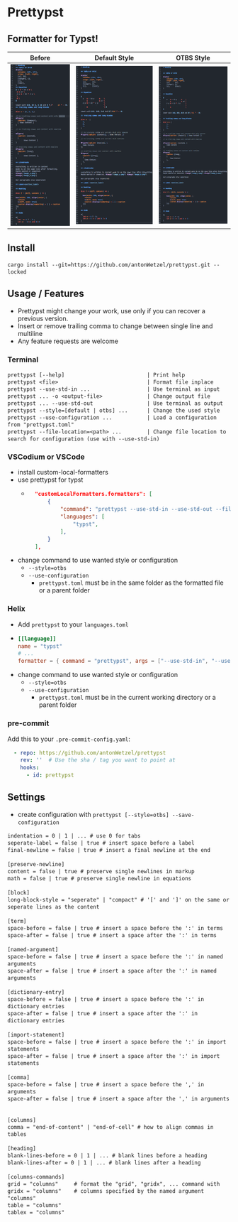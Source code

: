 # Prettypst


## Formatter for Typst!

|                 Before                  |            Default Style             |           OTBS Style           |
| :-------------------------------------: | :----------------------------------: | :----------------------------: |
| ![Before formatting](images/before.png) | ![Default style](images/default.png) | ![OTBS style](images/otbs.png) |


## Install

	cargo install --git=https://github.com/antonWetzel/prettypst.git --locked

## Usage / Features

- Prettypst might change your work, use only if you can recover a previous version.
- Insert or remove trailing comma to change between single line and multiline
- Any feature requests are welcome

### Terminal

	prettypst [--help]                          | Print help
	prettypst <file>                            | Format file inplace
	prettypst --use-std-in ...                  | Use terminal as input
	prettypst ... -o <output-file>              | Change output file
	prettypst ... --use-std-out                 | Use terminal as output
	prettypst --style=[default | otbs] ...      | Change the used style
	prettypst --use-configuration ...           | Load a configuration from "prettypst.toml"
	prettypst --file-location=<path> ...        | Change file location to search for configuration (use with --use-std-in)

### VSCodium or VSCode

- install custom-local-formatters
- use prettypst for typst
	- ```json
		"customLocalFormatters.formatters": [
			{
				"command": "prettypst --use-std-in --use-std-out --file-location=${file}",
				"languages": [
					"typst",
				],
			}
		],
   		```
- change command to use wanted style or configuration
	- `--style=otbs`
	- `--use-configuration`
		- `prettypst.toml` must be in the same folder as the formatted file or a parent folder

### Helix

- Add `prettypst` to your `languages.toml`
- ```toml
  [[language]]
  name = "typst"
  # ...
  formatter = { command = "prettypst", args = ["--use-std-in", "--use-std-out"] }
  ```
- change command to use wanted style or configuration
	- `--style=otbs`
	- `--use-configuration`
		- `prettypst.toml` must be in the current working directory or a parent folder

### pre-commit

Add this to your `.pre-commit-config.yaml`:

```yaml
  - repo: https://github.com/antonWetzel/prettypst
    rev: ''  # Use the sha / tag you want to point at
    hooks:
      - id: prettypst
```

## Settings

- create configuration with `prettypst [--style=otbs] --save-configuration`

```gdscript
indentation = 0 | 1 | ... # use 0 for tabs
seperate-label = false | true # insert space before a label
final-newline = false | true # insert a final newline at the end

[preserve-newline]
content = false | true # preserve single newlines in markup
math = false | true # preserve single newline in equations

[block]
long-block-style = "seperate" | "compact" # '[' and ']' on the same or seperate lines as the content

[term]
space-before = false | true # insert a space before the ':' in terms
space-after = false | true # insert a space after the ':' in terms

[named-argument]
space-before = false | true # insert a space before the ':' in named arguments
space-after = false | true # insert a space after the ':' in named arguments

[dictionary-entry]
space-before = false | true # insert a space before the ':' in dictionary entries
space-after = false | true # insert a space after the ':' in dictionary entries

[import-statement]
space-before = false | true # insert a space before the ':' in import statements
space-after = false | true # insert a space after the ':' in import statements

[comma]
space-before = false | true # insert a space before the ',' in arguments
space-after = false | true # insert a space after the ',' in arguments


[columns]
comma = "end-of-content" | "end-of-cell" # how to align commas in tables

[heading]
blank-lines-before = 0 | 1 | ... # blank lines before a heading
blank-lines-after = 0 | 1 | ... # blank lines after a heading

[columns-commands]
grid = "columns"     # format the "grid", "gridx", ... command with
gridx = "columns"    # columns specified by the named argument "columns"
table = "columns"
tablex = "columns"
```
